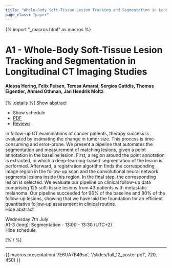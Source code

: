 ```yaml
---
title: "Whole-Body Soft-Tissue Lesion Tracking and Segmentation in Longitudinal CT Imaging Studies"
page_class: "paper"
---
```


{% import "_macros.html" as macros %}

# A1 - Whole-Body Soft-Tissue Lesion Tracking and Segmentation in Longitudinal CT Imaging Studies

#### Alessa Hering, Felix Peisen, Teresa Amaral, Sergios Gatidis, Thomas Eigentler, Ahmed Othman, Jan Hendrik Moltz

[% .details %]
<a class="toggle_visibility" data-selector=".abstract" data-level="3">Show abstract</a>
- <a class="toggle_visibility" data-selector=".schedule" data-level="3">Show schedule</a>
- <a href="/proceedings/hering21.pdf">PDF</a>
- <a href="https://openreview.net/forum?id=hzbuHGhU02Z">Reviews</a>

<p>
    <span class="abstract">
        In follow-up CT examinations of cancer patients, therapy success is evaluated by estimating the change in tumor size. This process is time-consuming and error-prone. We present a pipeline that automates the segmentation and measurement of matching lesions, given a point annotation in the baseline lesion. First, a region around the point annotation is extracted, in which a deep-learning-based segmentation of the lesion is performed. Afterward, a registration algorithm finds the corresponding image region in the follow-up scan and the convolutional neural network segments lesions inside this region. In the final step, the corresponding lesion is selected. We evaluate our pipeline on clinical follow-up data comprising 125 soft-tissue lesions from 43 patients with metastatic melanoma. Our pipeline succeeded for 96% of the baseline and 80% of the follow-up lesions, showing that we have laid the foundation for an efficient quantitative follow-up assessment in clinical routine.
        <br>
        <span class="actions"><a class="toggle_visibility" data-level="2">Hide abstract</a></span>
    </span>
</p>

<p>
    <span class="schedule">
         Wednesday 7th July<br>A1-3 (long): Segmentation - 13:00 - 13:30 (UTC+2)
        <br>
        <span class="actions"><a class="toggle_visibility" data-level="2">Hide schedule</a></span>
    </span>
</p>

[% / %]


---

{{ macros.presentation('7E6UA7B49so', '/slides/full_12_poster.pdf', 720, 450) }}
